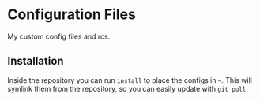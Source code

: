 # Configuration Files

My custom config files and rcs.

## Installation

Inside the repository you can run `install` to place the configs in `~`.
This will symlink them from the repository, so you can easily update with `git
pull`.
